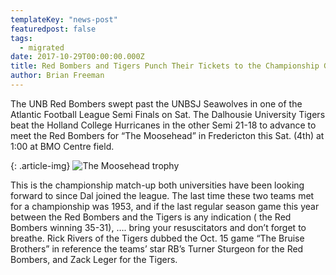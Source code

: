 ```yaml
---
templateKey: "news-post"
featuredpost: false
tags:
  - migrated
date: 2017-10-29T00:00:00.000Z
title: Red Bombers and Tigers Punch Their Tickets to the Championship Game
author: Brian Freeman
---
```


The UNB Red Bombers swept past the UNBSJ Seawolves in one of the Atlantic Football League Semi Finals on Sat. The Dalhousie University Tigers beat the Holland College Hurricanes in the other Semi 21-18 to advance to meet the Red Bombers for “The Moosehead” in Fredericton this Sat. (4th) at 1:00 at BMO Centre field.

{: .article-img}
![The Moosehead trophy](/img/posts/2017-10-29.jpg)

This is the championship match-up both universities have been looking forward to since Dal joined the league. The last time these two teams met for a championship was 1953, and if the last regular season game this year between the Red Bombers and the Tigers is any indication ( the Red Bombers winning 35-31), …. bring your resuscitators and don’t forget to breathe. Rick Rivers of the Tigers dubbed the Oct. 15 game “The Bruise Brothers” in reference the teams’ star RB’s Turner Sturgeon for the Red Bombers, and Zack Leger for the Tigers.
